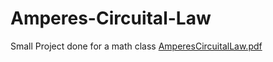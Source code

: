 # Amperes-Circuital-Law
Small Project done for a math class
[AmperesCircuitalLaw.pdf](https://github.com/Z-XO/Amperes-Circuital-Law/files/8152893/AmperesCircuitalLaw.pdf)
